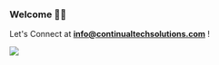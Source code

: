 ### Welcome 👋🏾
Let's Connect at **info@continualtechsolutions.com** !

![](https://komarev.com/ghpvc/?username=colla00&color=blue&style=for-the-badge)

<!--
**colla00/colla00** is a ✨ _special_ ✨ repository because its `README.md` (this file) appears on your GitHub profile.

Here are some ideas to get you started:

- 🔭 I’m currently working on ...
- 🌱 I’m currently learning ...
- 👯 I’m looking to collaborate on ...
- 🤔 I’m looking for help with ...
- 💬 Ask me about ...
- 📫 How to reach me: ...
- 😄 Pronouns: ...
- ⚡ Fun fact: ...
-->
